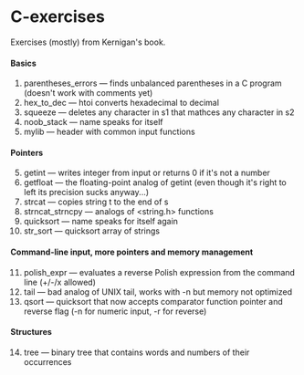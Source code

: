 # C-exercises

Exercises (mostly) from Kernigan's book.
#### Basics ####
1. parentheses_errors — finds unbalanced parentheses in a C program (doesn't work with comments yet)
2. hex_to_dec — htoi converts hexadecimal to decimal
3. squeeze — deletes any character in s1 that mathces any character in s2
4. noob_stack — name speaks for itself
5. mylib — header with common input functions
#### Pointers ####
5. getint — writes integer from input or returns 0 if it's not a number
6. getfloat — the floating-point analog of getint (even though it's right to left its precision sucks anyway...)
7. strcat — copies string t to the end of s
8. strncat_strncpy — analogs of <string.h> functions
9. quicksort — name speaks for itself again
10. str_sort — quicksort array of strings
#### Command-line input, more pointers and memory management ####
11. polish_expr — evaluates a reverse Polish expression from the command line (+/-/x allowed)
12. tail — bad analog of UNIX tail, works with -n but memory not optimized
13. qsort — quicksort that now accepts comparator function pointer and reverse flag (-n for numeric input, -r for reverse)
#### Structures ####
14. tree — binary tree that contains words and numbers of their occurrences 
